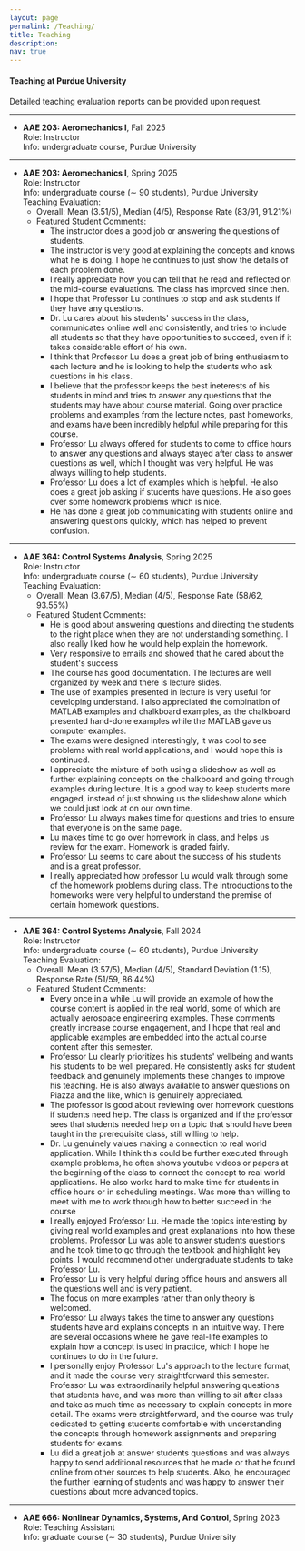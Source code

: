 ```yaml
---
layout: page
permalink: /Teaching/
title: Teaching 
description:
nav: true
---
```




<!-- #### **Teaching Award**

<p style="margin-bottom:0.5cm; margin-left: 0.5cm"> </p>

<img src="/collections/teaching/teaching_award.png"  width="400"  align="center" hspace="0" vspace=0 /> <br/>
*Magoon Award for Excellence in Teaching*, by the College of Engineering, Purdue University. 

<p style="margin-bottom:1.5cm; margin-left: 0.5cm"> </p> -->

#### **Teaching at Purdue University**
<p style="margin-bottom:0.5cm; margin-left: 0.5cm"> </p>

Detailed teaching evaluation reports can be provided upon request.


---
- <b>AAE 203: Aeromechanics I</b>, Fall 2025   <br/>
Role: Instructor<br/>
Info: undergraduate course, Purdue University<br/>




---
- <b>AAE 203: Aeromechanics I</b>, Spring 2025   <br/>
Role: Instructor<br/>
Info: undergraduate course (∼ 90 students), Purdue University<br/>
Teaching Evaluation:
  * Overall: Mean (3.51/5), Median (4/5), Response Rate (83/91, 91.21%)
  * Featured Student Comments:
    - The instructor does a good job or answering the questions of students.
    - The instructor is very good at explaining the concepts and knows what he is doing. I hope he continues to just show the details of each problem done.
    - I really appreciate how you can tell that he read and reflected on the mid-course evaluations. The class has improved since then.
    - I hope that Professor Lu continues to stop and ask students if they have any questions.
    - Dr. Lu cares about his students' success in the class, communicates online well and consistently, and tries to include all students so that they have opportunities to succeed, even if it takes considerable effort of his own.
    - I think that Professor Lu does a great job of bring enthusiasm to each lecture and he is looking to help the students who ask questions in his class.
    - I believe that the professor keeps the best ineterests of his students in mind and tries to answer any questions that the students may have about course material. Going over practice problems and examples from the lecture notes, past homeworks, and exams have been incredibly helpful while preparing for this course.
    - Professor Lu always offered for students to come to office hours to answer any questions and always stayed after class to answer questions as well, which I thought was very helpful. He was always willing to help students.
    - Professor Lu does a lot of examples which is helpful. He also does a great job asking if students have questions. He also goes over some homework problems which is nice.
    - He has done a great job communicating with students online and answering questions quickly, which has helped to prevent confusion.


---
- <b>AAE 364: Control Systems Analysis</b>, Spring 2025   <br/>
Role: Instructor<br/>
Info: undergraduate course (∼ 60 students), Purdue University<br/>
Teaching Evaluation:
  * Overall: Mean (3.67/5), Median (4/5), Response Rate (58/62, 93.55%)
  * Featured Student Comments:
    - He is good about answering questions and directing the students to the right place when they are not understanding something. I also really liked how he would help explain the homework.
    - Very responsive to emails and showed that he cared about the student's success
    - The course has good documentation. The lectures are well organized by week and there is lecture slides.
    - The use of examples presented in lecture is very useful for developing understand. I also appreciated the combination of MATLAB examples and chalkboard examples, as the chalkboard presented hand-done examples while the MATLAB gave us computer examples.
    - The exams were designed interestingly, it was cool to see problems with real world applications, and I would hope this is continued.
    - I appreciate the mixture of both using a slideshow as well as further explaining concepts on the chalkboard and going through examples during lecture. It is a good way to keep students more engaged, instead of just showing us the slideshow alone which we could just look at on our own time.
    - Professor Lu always makes time for questions and tries to ensure that everyone is on the same page.
    - Lu makes time to go over homework in class, and helps us review for the exam. Homework is graded fairly.
    - Professor Lu seems to care about the success of his students and is a great professor.
    - I really appreciated how professor Lu would walk through some of the homework problems during class. The introductions to the homeworks were very helpful to understand the premise of certain homework questions.


---
- <b>AAE 364: Control Systems Analysis</b>, Fall 2024   <br/>
Role: Instructor<br/>
Info: undergraduate course (∼ 60 students), Purdue University<br/>
Teaching Evaluation:
  * Overall: Mean (3.57/5), Median (4/5), Standard Deviation (1.15), Response Rate (51/59, 86.44%)
  * Featured Student Comments:
    - Every once in a while Lu will provide an example of how the course content is applied in the real world, some of which are actually aerospace engineering examples. These comments greatly increase course engagement, and I hope that real and applicable examples are embedded into the actual course content after this semester.
    - Professor Lu clearly prioritizes his students' wellbeing and wants his students to be well prepared. He consistently asks for student feedback and genuinely implements these changes to improve his teaching. He is also always available to answer questions on Piazza and the like, which is genuinely appreciated.
    - The professor is good about reviewing over homework questions if students need help. The class is organized and if the professor sees that students needed help on a topic that should have been taught in the prerequisite class, still willing to help.
    - Dr. Lu genuinely values making a connection to real world application. While I think this could be further executed through example problems, he often shows youtube videos or papers at the beginning of the class to connect the concept to real world applications. He also works hard to make time for students in office hours or in scheduling meetings. Was more than willing to meet with me to work through how to better succeed in the course
    - I really enjoyed Professor Lu. He made the topics interesting by giving real world examples and great explanations into how these problems. Professor Lu was able to answer students questions and he took time to go through the textbook and highlight key points. I would recommend other undergraduate students to take Professor Lu.
    - Professor Lu is very helpful during office hours and answers all the questions well and is very patient.
    - The focus on more examples rather than only theory is welcomed.
    - Professor Lu always takes the time to answer any questions students have and explains concepts in an intuitive way. There are several occasions where he gave real-life examples to explain how a concept is used in practice, which I hope he continues to do in the future.
    - I personally enjoy Professor Lu's approach to the lecture format, and it made the course very straightforward this semester. Professor Lu was extraordinarily helpful answering questions that students have, and was more than willing to sit after class and take as much time as necessary to explain concepts in more detail. The exams were straightforward, and the course was truly dedicated to getting students comfortable with understanding the concepts through homework assignments and preparing students for exams.
    - Lu did a great job at answer students questions and was always happy to send additional resources that he made or that he found online from other sources to help students. Also, he encouraged the further learning of students and was happy to answer their questions about more advanced topics.


---
- <b>AAE 666: Nonlinear Dynamics, Systems, And Control</b>, Spring 2023  <br/>
Role: Teaching Assistant<br/>
Info: graduate course (∼ 30 students), Purdue University<br/>


<p style="margin-bottom:1.5cm; margin-left: 0.5cm"> </p>









